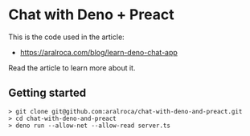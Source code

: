 # Chat with Deno + Preact

This is the code used in the article:

* https://aralroca.com/blog/learn-deno-chat-app

Read the article to learn more about it.

## Getting started

```
> git clone git@github.com:aralroca/chat-with-deno-and-preact.git
> cd chat-with-deno-and-preact
> deno run --allow-net --allow-read server.ts
```

